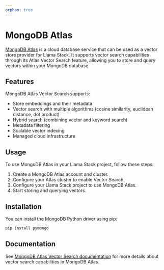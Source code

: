 ```yaml
---
orphan: true
---
```

# MongoDB Atlas

[MongoDB Atlas](https://www.mongodb.com/atlas) is a cloud database service that can be used as a vector store provider for Llama Stack. It supports vector search capabilities through its Atlas Vector Search feature, allowing you to store and query vectors within your MongoDB database.

## Features
MongoDB Atlas Vector Search supports:
- Store embeddings and their metadata
- Vector search with multiple algorithms (cosine similarity, euclidean distance, dot product)
- Hybrid search (combining vector and keyword search)
- Metadata filtering
- Scalable vector indexing
- Managed cloud infrastructure

## Usage

To use MongoDB Atlas in your Llama Stack project, follow these steps:

1. Create a MongoDB Atlas account and cluster.
2. Configure your Atlas cluster to enable Vector Search.
3. Configure your Llama Stack project to use MongoDB Atlas.
4. Start storing and querying vectors.

## Installation

You can install the MongoDB Python driver using pip:

```bash
pip install pymongo
```

## Documentation
See [MongoDB Atlas Vector Search documentation](https://www.mongodb.com/docs/atlas/atlas-vector-search/) for more details about vector search capabilities in MongoDB Atlas.
